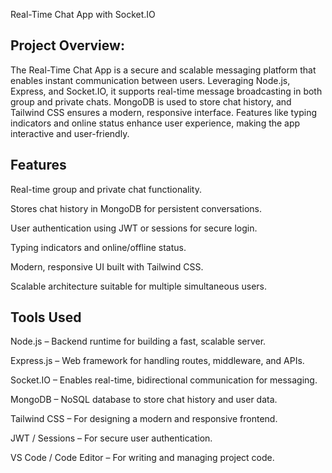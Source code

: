 Real-Time Chat App with Socket.IO

## Project Overview:
The Real-Time Chat App is a secure and scalable messaging platform that enables instant communication between users. Leveraging Node.js, Express, and Socket.IO, it supports real-time message broadcasting in both group and private chats. MongoDB is used to store chat history, and Tailwind CSS ensures a modern, responsive interface. Features like typing indicators and online status enhance user experience, making the app interactive and user-friendly.

## Features

Real-time group and private chat functionality.

Stores chat history in MongoDB for persistent conversations.

User authentication using JWT or sessions for secure login.

Typing indicators and online/offline status.

Modern, responsive UI built with Tailwind CSS.

Scalable architecture suitable for multiple simultaneous users.

## Tools Used

Node.js – Backend runtime for building a fast, scalable server.

Express.js – Web framework for handling routes, middleware, and APIs.

Socket.IO – Enables real-time, bidirectional communication for messaging.

MongoDB – NoSQL database to store chat history and user data.

Tailwind CSS – For designing a modern and responsive frontend.

JWT / Sessions – For secure user authentication.

VS Code / Code Editor – For writing and managing project code.
